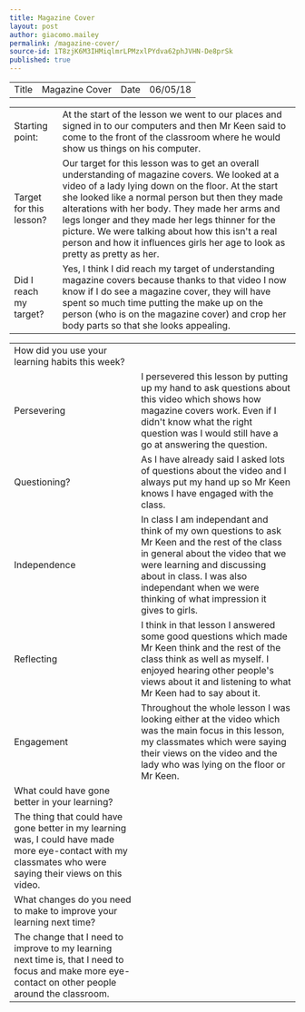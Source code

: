 ```yaml
---
title: Magazine Cover
layout: post
author: giacomo.mailey
permalink: /magazine-cover/
source-id: 1T8zjK6M3IHMiqlmrLPMzxlPYdva62phJVHN-De8prSk
published: true
---
```

<table>
  <tr>
    <td>Title</td>
    <td>Magazine Cover</td>
    <td>Date</td>
    <td>06/05/18</td>
  </tr>
</table>


<table>
  <tr>
    <td>Starting point:</td>
    <td>At the start of the lesson we went to our places and signed in to our computers and then Mr Keen said to come to the front of the classroom where he would show us things on his computer.</td>
  </tr>
  <tr>
    <td>Target for this lesson?</td>
    <td>Our target for this lesson was to get an overall understanding of magazine covers. We looked at a video of a lady lying down on the floor. At the start she looked like a normal person but then they made alterations with her body. They made her arms and legs longer and they made her legs thinner for the picture. We were talking about how this isn't a real person and how it influences girls her age to look as pretty as pretty as her.</td>
  </tr>
  <tr>
    <td>Did I reach my target? </td>
    <td>Yes, I think I did reach my target of understanding magazine covers because thanks to that video I now know if I do see a magazine cover, they will have spent so much time putting the make up on the person (who is on the magazine cover) and crop her body parts so that she looks appealing. </td>
  </tr>
</table>


<table>
  <tr>
    <td>How did you use your learning habits this week?</td>
    <td></td>
  </tr>
  <tr>
    <td>Persevering</td>
    <td>I persevered this lesson by putting up my hand to ask questions about this video which shows how magazine covers work. Even if I didn't know what the right question was I would still have a go at answering the question.</td>
  </tr>
  <tr>
    <td>Questioning?</td>
    <td>As I have already said I asked lots of questions about the video and I always put my hand up so Mr Keen knows I have engaged with the class.</td>
  </tr>
  <tr>
    <td>Independence</td>
    <td>In class I am independant and think of my own questions to ask Mr Keen and the rest of the class in general about the video that we were learning and discussing about in class. I was also independant when we were thinking of what impression it gives to girls.</td>
  </tr>
  <tr>
    <td>Reflecting</td>
    <td>I think in that lesson I answered some good questions which made Mr Keen think and the rest of the class think as well as myself. I enjoyed hearing other people's views about it and listening to what Mr Keen had to say about it.</td>
  </tr>
  <tr>
    <td>Engagement</td>
    <td>Throughout the whole lesson I was looking either at the video which was the main focus in this lesson, my classmates which were saying their views on the video and the lady who was lying on the floor or Mr Keen.</td>
  </tr>
  <tr>
    <td>What could have gone better in your learning?</td>
    <td></td>
  </tr>
  <tr>
    <td>The thing that could have gone better in my learning was, I could have made more eye-contact with my classmates who were saying their views on this video.</td>
    <td></td>
  </tr>
  <tr>
    <td>What changes do you need to make to improve your learning next time?</td>
    <td></td>
  </tr>
  <tr>
    <td>The change that I need to improve to my learning next time is, that I need to focus and make more eye-contact on other people around the classroom.</td>
    <td></td>
  </tr>
</table>


